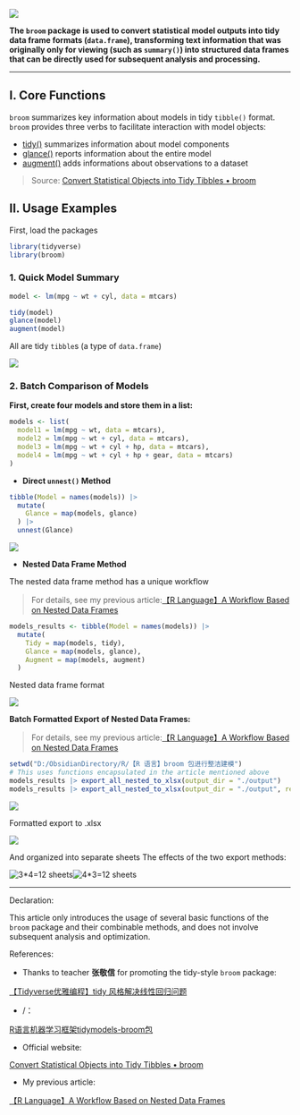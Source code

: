 ![](https://pic2.zhimg.com/v2-0dee9824ab0579527a569ed5db162467_1440w.jpg)



**The `broom` package is used to convert statistical model outputs into tidy data frame formats (`data.frame`), transforming text information that was originally only for viewing (such as `summary()`) into structured data frames that can be directly used for subsequent analysis and processing.**

* * *

## I. Core Functions

`broom` summarizes key information about models in tidy `tibble()` format. `broom` provides three verbs to facilitate interaction with model objects:

-   [tidy()](https://link.zhihu.com/?target=https%3A//generics.r-lib.org/reference/tidy.html) summarizes information about model components
-   [glance()](https://link.zhihu.com/?target=https%3A//generics.r-lib.org/reference/glance.html) reports information about the entire model
-   [augment()](https://link.zhihu.com/?target=https%3A//generics.r-lib.org/reference/augment.html) adds informations about observations to a dataset

> Source: [Convert Statistical Objects into Tidy Tibbles • broom](https://link.zhihu.com/?target=https%3A//broom.tidymodels.org/)

## II. Usage Examples

First, load the packages

```R
library(tidyverse)
library(broom)
```

### 1. Quick Model Summary

```R
model <- lm(mpg ~ wt + cyl, data = mtcars)

tidy(model)
glance(model)
augment(model)
```

All are tidy `tibble`s (a type of `data.frame`)

![](https://pic3.zhimg.com/v2-acd28e008c1bc59598b92bdf10cf1fac_1440w.jpg)

### 2. Batch Comparison of Models

**First, create four models and store them in a list:**

```R
models <- list(
  model1 = lm(mpg ~ wt, data = mtcars),
  model2 = lm(mpg ~ wt + cyl, data = mtcars),
  model3 = lm(mpg ~ wt + cyl + hp, data = mtcars),
  model4 = lm(mpg ~ wt + cyl + hp + gear, data = mtcars)
)
```

-   **Direct `unnest()` Method**

```R
tibble(Model = names(models)) |>
  mutate(
    Glance = map(models, glance)
  ) |>
  unnest(Glance)
```

![](https://pica.zhimg.com/v2-39cf0fa72d7a10cb2a086ef9fb6470e6_1440w.jpg)

-   **Nested Data Frame Method**

The nested data frame method has a unique workflow

> For details, see my previous article:[【R Language】A Workflow Based on Nested Data Frames](https://github.com/zlZayn/mine/blob/main/R%20Language/%E3%80%90R%20Language%E3%80%91A%20Workflow%20Based%20on%20Nested%20Data%20Frames.md)

```R
models_results <- tibble(Model = names(models)) |>
  mutate(
    Tidy = map(models, tidy),
    Glance = map(models, glance),
    Augment = map(models, augment)
  )
```

Nested data frame format

![](https://pic4.zhimg.com/v2-8a6b8dffb8628e9ab5fb1a78a77c94cb_1440w.jpg)

**Batch Formatted Export of Nested Data Frames:**

> For details, see my previous article:[【R Language】A Workflow Based on Nested Data Frames](https://github.com/zlZayn/mine/blob/main/R%20Language/%E3%80%90R%20Language%E3%80%91A%20Workflow%20Based%20on%20Nested%20Data%20Frames.md)

```R
setwd("D:/ObsidianDirectory/R/【R 语言】broom 包进行整洁建模")
# This uses functions encapsulated in the article mentioned above
models_results |> export_all_nested_to_xlsx(output_dir = "./output")
models_results |> export_all_nested_to_xlsx(output_dir = "./output", rev = T)
```

![](https://pic4.zhimg.com/v2-9749f8797bacc056995bd91ff5f6b79f_1440w.jpg)

Formatted export to .xlsx

![](https://picx.zhimg.com/v2-2c8311218c6af5aa50f504c7be419613_1440w.jpg)

And organized into separate sheets
The effects of the two export methods:

![3*4=12 sheets](https://pic2.zhimg.com/v2-c48a8bdc7b6a8f26cb7c18931368c76d_1440w.jpg)![4*3=12 sheets](https://pic1.zhimg.com/v2-843c0ad3c41009f69ee809e05f10ded8_1440w.jpg)

* * *

Declaration:

This article only introduces the usage of several basic functions of the `broom` package and their combinable methods, and does not involve subsequent analysis and optimization.

References:

-   Thanks to teacher **张敬信** for promoting the tidy-style `broom` package:

[【Tidyverse优雅编程】tidy 风格解决线性回归问题](https://zhuanlan.zhihu.com/p/1949234140554724995)

-   /：

[R语言机器学习框架tidymodels-broom包](https://zhuanlan.zhihu.com/p/613765212)

-   Official website:

[Convert Statistical Objects into Tidy Tibbles • broom](https://link.zhihu.com/?target=https%3A//broom.tidymodels.org/)

-   My previous article:

[【R Language】A Workflow Based on Nested Data Frames](https://github.com/zlZayn/mine/blob/main/R%20Language/%E3%80%90R%20Language%E3%80%91A%20Workflow%20Based%20on%20Nested%20Data%20Frames.md)
